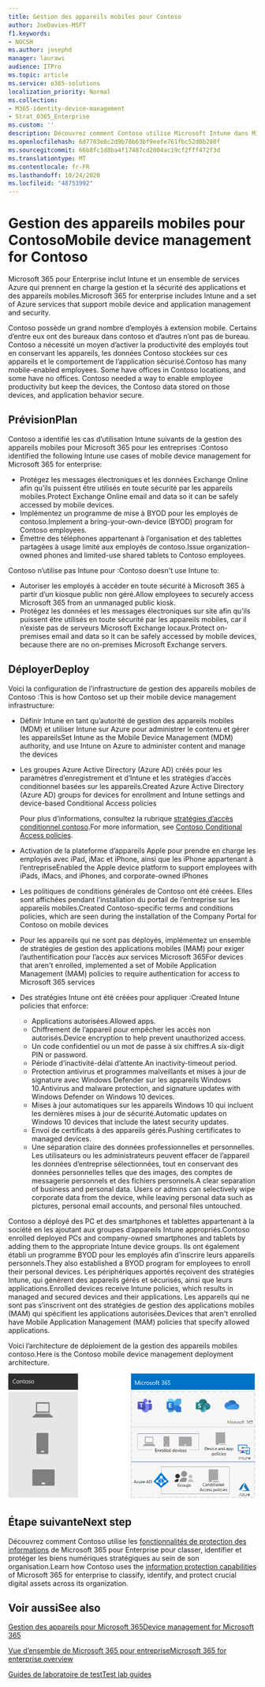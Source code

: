 ```yaml
---
title: Gestion des appareils mobiles pour Contoso
author: JoeDavies-MSFT
f1.keywords:
- NOCSH
ms.author: josephd
manager: laurawi
audience: ITPro
ms.topic: article
ms.service: o365-solutions
localization_priority: Normal
ms.collection:
- M365-identity-device-management
- Strat_O365_Enterprise
ms.custom: ''
description: Découvrez comment Contoso utilise Microsoft Intune dans Microsoft 365 pour entreprise pour gérer ses appareils et les applications qui s’y exécutent.
ms.openlocfilehash: 6d7783e8c2d9b78b63bf9eefe761fbc52d0b280f
ms.sourcegitcommit: 66b8fc1d8ba4f17487cd2004ac19cf2fff472f3d
ms.translationtype: MT
ms.contentlocale: fr-FR
ms.lasthandoff: 10/24/2020
ms.locfileid: "48753992"
---
```

# <a name="mobile-device-management-for-contoso"></a><span data-ttu-id="ef231-103">Gestion des appareils mobiles pour Contoso</span><span class="sxs-lookup"><span data-stu-id="ef231-103">Mobile device management for Contoso</span></span>

<span data-ttu-id="ef231-104">Microsoft 365 pour Enterprise inclut Intune et un ensemble de services Azure qui prennent en charge la gestion et la sécurité des applications et des appareils mobiles.</span><span class="sxs-lookup"><span data-stu-id="ef231-104">Microsoft 365 for enterprise includes Intune and a set of Azure services that support mobile device and application management and security.</span></span>

<span data-ttu-id="ef231-p101">Contoso possède un grand nombre d’employés à extension mobile. Certains d’entre eux ont des bureaux dans contoso et d’autres n’ont pas de bureau. Contoso a nécessité un moyen d’activer la productivité des employés tout en conservant les appareils, les données Contoso stockées sur ces appareils et le comportement de l’application sécurisé.</span><span class="sxs-lookup"><span data-stu-id="ef231-p101">Contoso has many mobile-enabled employees. Some have offices in Contoso locations, and some have no offices. Contoso needed a way to enable employee productivity but keep the devices, the Contoso data stored on those devices, and application behavior secure.</span></span>

## <a name="plan"></a><span data-ttu-id="ef231-108">Prévision</span><span class="sxs-lookup"><span data-stu-id="ef231-108">Plan</span></span>

<span data-ttu-id="ef231-109">Contoso a identifié les cas d’utilisation Intune suivants de la gestion des appareils mobiles pour Microsoft 365 pour les entreprises :</span><span class="sxs-lookup"><span data-stu-id="ef231-109">Contoso identified the following Intune use cases of mobile device management for Microsoft 365 for enterprise:</span></span>

- <span data-ttu-id="ef231-110">Protégez les messages électroniques et les données Exchange Online afin qu’ils puissent être utilisés en toute sécurité par les appareils mobiles.</span><span class="sxs-lookup"><span data-stu-id="ef231-110">Protect Exchange Online email and data so it can be safely accessed by mobile devices.</span></span>
- <span data-ttu-id="ef231-111">Implémentez un programme de mise à BYOD pour les employés de contoso.</span><span class="sxs-lookup"><span data-stu-id="ef231-111">Implement a bring-your-own-device (BYOD) program for Contoso employees.</span></span>
- <span data-ttu-id="ef231-112">Émettre des téléphones appartenant à l’organisation et des tablettes partagées à usage limité aux employés de contoso.</span><span class="sxs-lookup"><span data-stu-id="ef231-112">Issue organization-owned phones and limited-use shared tablets to Contoso employees.</span></span>

<span data-ttu-id="ef231-113">Contoso n’utilise pas Intune pour :</span><span class="sxs-lookup"><span data-stu-id="ef231-113">Contoso doesn't use Intune to:</span></span>

- <span data-ttu-id="ef231-114">Autoriser les employés à accéder en toute sécurité à Microsoft 365 à partir d’un kiosque public non géré.</span><span class="sxs-lookup"><span data-stu-id="ef231-114">Allow employees to securely access Microsoft 365 from an unmanaged public kiosk.</span></span>
- <span data-ttu-id="ef231-115">Protégez les données et les messages électroniques sur site afin qu’ils puissent être utilisés en toute sécurité par les appareils mobiles, car il n’existe pas de serveurs Microsoft Exchange locaux.</span><span class="sxs-lookup"><span data-stu-id="ef231-115">Protect on-premises email and data so it can be safely accessed by mobile devices, because there are no on-premises Microsoft Exchange servers.</span></span>

## <a name="deploy"></a><span data-ttu-id="ef231-116">Déployer</span><span class="sxs-lookup"><span data-stu-id="ef231-116">Deploy</span></span>

<span data-ttu-id="ef231-117">Voici la configuration de l’infrastructure de gestion des appareils mobiles de Contoso :</span><span class="sxs-lookup"><span data-stu-id="ef231-117">This is how Contoso set up their mobile device management infrastructure:</span></span>

- <span data-ttu-id="ef231-118">Définir Intune en tant qu’autorité de gestion des appareils mobiles (MDM) et utiliser Intune sur Azure pour administrer le contenu et gérer les appareils</span><span class="sxs-lookup"><span data-stu-id="ef231-118">Set Intune as the Mobile Device Management (MDM) authority, and use Intune on Azure to administer content and manage the devices</span></span>
- <span data-ttu-id="ef231-119">Les groupes Azure Active Directory (Azure AD) créés pour les paramètres d’enregistrement et d’Intune et les stratégies d’accès conditionnel basées sur les appareils.</span><span class="sxs-lookup"><span data-stu-id="ef231-119">Created Azure Active Directory (Azure AD) groups for devices for enrollment and Intune settings and device-based Conditional Access policies</span></span>

  <span data-ttu-id="ef231-120">Pour plus d’informations, consultez la rubrique [stratégies d’accès conditionnel contoso](contoso-identity.md#conditional-access-policies-for-identity-and-device-access).</span><span class="sxs-lookup"><span data-stu-id="ef231-120">For more information, see [Contoso Conditional Access policies](contoso-identity.md#conditional-access-policies-for-identity-and-device-access).</span></span>

- <span data-ttu-id="ef231-121">Activation de la plateforme d’appareils Apple pour prendre en charge les employés avec iPad, iMac et iPhone, ainsi que les iPhone appartenant à l’entreprise</span><span class="sxs-lookup"><span data-stu-id="ef231-121">Enabled the Apple device platform to support employees with iPads, iMacs, and iPhones, and corporate-owned iPhones</span></span>
- <span data-ttu-id="ef231-122">Les politiques de conditions générales de Contoso ont été créées. Elles sont affichées pendant l’installation du portail de l’entreprise sur les appareils mobiles.</span><span class="sxs-lookup"><span data-stu-id="ef231-122">Created Contoso-specific terms and conditions policies, which are seen during the installation of the Company Portal for Contoso on mobile devices</span></span>
- <span data-ttu-id="ef231-123">Pour les appareils qui ne sont pas déployés, implémentez un ensemble de stratégies de gestion des applications mobiles (MAM) pour exiger l’authentification pour l’accès aux services Microsoft 365</span><span class="sxs-lookup"><span data-stu-id="ef231-123">For devices that aren't enrolled, implemented a set of Mobile Application Management (MAM) policies to require authentication for access to Microsoft 365 services</span></span>
- <span data-ttu-id="ef231-124">Des stratégies Intune ont été créées pour appliquer :</span><span class="sxs-lookup"><span data-stu-id="ef231-124">Created Intune policies that enforce:</span></span>
  - <span data-ttu-id="ef231-125">Applications autorisées.</span><span class="sxs-lookup"><span data-stu-id="ef231-125">Allowed apps.</span></span>
  - <span data-ttu-id="ef231-126">Chiffrement de l’appareil pour empêcher les accès non autorisés.</span><span class="sxs-lookup"><span data-stu-id="ef231-126">Device encryption to help prevent unauthorized access.</span></span>
  - <span data-ttu-id="ef231-127">Un code confidentiel ou un mot de passe à six chiffres.</span><span class="sxs-lookup"><span data-stu-id="ef231-127">A six-digit PIN or password.</span></span>
  - <span data-ttu-id="ef231-128">Période d’inactivité-délai d’attente.</span><span class="sxs-lookup"><span data-stu-id="ef231-128">An inactivity-timeout period.</span></span>
  - <span data-ttu-id="ef231-129">Protection antivirus et programmes malveillants et mises à jour de signature avec Windows Defender sur les appareils Windows 10.</span><span class="sxs-lookup"><span data-stu-id="ef231-129">Antivirus and malware protection, and signature updates with Windows Defender on Windows 10 devices.</span></span>
  - <span data-ttu-id="ef231-130">Mises à jour automatiques sur les appareils Windows 10 qui incluent les dernières mises à jour de sécurité.</span><span class="sxs-lookup"><span data-stu-id="ef231-130">Automatic updates on Windows 10 devices that include the latest security updates.</span></span>
  - <span data-ttu-id="ef231-131">Envoi de certificats à des appareils gérés.</span><span class="sxs-lookup"><span data-stu-id="ef231-131">Pushing certificates to managed devices.</span></span>
  - <span data-ttu-id="ef231-p102">Une séparation claire des données professionnelles et personnelles. Les utilisateurs ou les administrateurs peuvent effacer de l’appareil les données d’entreprise sélectionnées, tout en conservant des données personnelles telles que des images, des comptes de messagerie personnels et des fichiers personnels.</span><span class="sxs-lookup"><span data-stu-id="ef231-p102">A clear separation of business and personal data. Users or admins can selectively wipe corporate data from the device, while leaving personal data such as pictures, personal email accounts, and personal files untouched.</span></span>

<span data-ttu-id="ef231-134">Contoso a déployé des PC et des smartphones et tablettes appartenant à la société en les ajoutant aux groupes d’appareils Intune appropriés.</span><span class="sxs-lookup"><span data-stu-id="ef231-134">Contoso enrolled deployed PCs and company-owned smartphones and tablets by adding them to the appropriate Intune device groups.</span></span> <span data-ttu-id="ef231-135">Ils ont également établi un programme BYOD pour les employés afin d’inscrire leurs appareils personnels.</span><span class="sxs-lookup"><span data-stu-id="ef231-135">They also established a BYOD program for employees to enroll their personal devices.</span></span> <span data-ttu-id="ef231-136">Les périphériques apportés reçoivent des stratégies Intune, qui génèrent des appareils gérés et sécurisés, ainsi que leurs applications.</span><span class="sxs-lookup"><span data-stu-id="ef231-136">Enrolled devices receive Intune policies, which results in managed and secured devices and their applications.</span></span> <span data-ttu-id="ef231-137">Les appareils qui ne sont pas s’inscrivent ont des stratégies de gestion des applications mobiles (MAM) qui spécifient les applications autorisées.</span><span class="sxs-lookup"><span data-stu-id="ef231-137">Devices that aren't enrolled have Mobile Application Management (MAM) policies that specify allowed applications.</span></span>

<span data-ttu-id="ef231-138">Voici l’architecture de déploiement de la gestion des appareils mobiles contoso.</span><span class="sxs-lookup"><span data-stu-id="ef231-138">Here is the Contoso mobile device management deployment architecture.</span></span>

![Infrastructure de déploiement de la gestion des appareils mobiles contoso](../media/contoso-mdm/contoso-mdm-fig1.png)

## <a name="next-step"></a><span data-ttu-id="ef231-140">Étape suivante</span><span class="sxs-lookup"><span data-stu-id="ef231-140">Next step</span></span>

<span data-ttu-id="ef231-141">Découvrez comment Contoso utilise les [fonctionnalités de protection des informations](contoso-info-protect.md) de Microsoft 365 pour Enterprise pour classer, identifier et protéger les biens numériques stratégiques au sein de son organisation.</span><span class="sxs-lookup"><span data-stu-id="ef231-141">Learn how Contoso uses the [information protection capabilities](contoso-info-protect.md) of Microsoft 365 for enterprise to classify, identify, and protect crucial digital assets across its organization.</span></span>

## <a name="see-also"></a><span data-ttu-id="ef231-142">Voir aussi</span><span class="sxs-lookup"><span data-stu-id="ef231-142">See also</span></span>

[<span data-ttu-id="ef231-143">Gestion des appareils pour Microsoft 365</span><span class="sxs-lookup"><span data-stu-id="ef231-143">Device management for Microsoft 365</span></span>](device-management-roadmap-microsoft-365.md)

[<span data-ttu-id="ef231-144">Vue d’ensemble de Microsoft 365 pour entreprise</span><span class="sxs-lookup"><span data-stu-id="ef231-144">Microsoft 365 for enterprise overview</span></span>](microsoft-365-overview.md)

[<span data-ttu-id="ef231-145">Guides de laboratoire de test</span><span class="sxs-lookup"><span data-stu-id="ef231-145">Test lab guides</span></span>](m365-enterprise-test-lab-guides.md)

